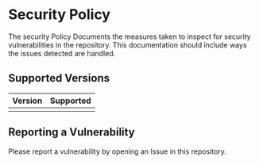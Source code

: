 <!--
Copyright (c) 2021 Dell Inc., or its subsidiaries. All Rights Reserved.

Licensed under the Apache License, Version 2.0 (the "License");
you may not use this file except in compliance with the License.
You may obtain a copy of the License at

    http://www.apache.org/licenses/LICENSE-2.0
-->

# Security Policy

The security Policy Documents the measures taken to inspect for security vulnerabilities in the repository. This documentation should include ways the issues detected are handled.
## Supported Versions

| Version | Supported          |
| ------- | ------------------ |
|         |

## Reporting a Vulnerability

Please report a vulnerability by opening an Issue in this repository.
